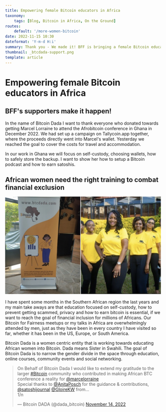 ```yaml
---
title: Empowering female Bitcoin educators in Africa
taxonomy:
    tags: [Blog, Bitcoin in Africa, On the Ground]
routes:
    default: '/more-women-bitcoin'
date: 2022-11-15 10:30
dateformat: 'Y-m-d H:i'
summary: Thank you - We made it! BFF is bringing a female Bitcoin educator to the Afro Bitcoin conference in Ghana. Marcel Lorraine has founded Bitcoin Dada a women centric entity focussed on providing the right education to the African woman.
thumbnail: _btcdada-support.png
template: article
---
```


# Empowering female Bitcoin educators in Africa

## BFF's supporters make it happen!

In the name of Bitcoin Dada I want to thank everyone who donated towards getting Marcel Lorraine to attend the Afrobitcoin conference in Ghana in December 2022. We had set up a campaign on Tallycoin.app together, where the proceeds directly went into Marcel's wallet. Yesterday we reached the goal to cover the costs for travel and accommodation.

In our work in Ghana we will focus on self-custody, choosing wallets, how to safely store the backup. I want to show her how to setup a Bitcoin podcast and how to earn satoshis.

## African women need the right training to combat financial exclusion

![Dada means Sister in Swahili](_btcdada.png)

I have spent some months in the Southern African region the last years and my main take aways are that education focused on self-custody, how to prevent getting scammed, privacy and how to earn bitcoin is essential, if we want to reach the goal of financial inclusion for millions of Africans. Our Bitcoin for Fairness meetups or my talks in Africa are overwhelmingly attended by men, just as they have been in every country I have visited so far, whether it has been in the US, Europe, or South America.

Bitcoin Dada is a women centric entity that is working towards educating African women into Bitcoin. Dada means Sister in Swahili. The goal of Bitcoin Dada is to narrow the gender divide in the space through education, online courses, community events and social networking.

<blockquote class="twitter-tweet"><p lang="en" dir="ltr">On Behalf of Bitcoin Dada I would like to extend my gratitude to the larger <a href="https://twitter.com/hashtag/Bitcoin?src=hash&amp;ref_src=twsrc%5Etfw">#Bitcoin</a> community who contributed in making African BTC conference a reality for <a href="https://twitter.com/marcelorraine?ref_src=twsrc%5Etfw">@marcelorraine</a> <br>Special thanks to <a href="https://twitter.com/AnitaPosch?ref_src=twsrc%5Etfw">@AnitaPosch</a> for the guidance &amp; contributions, <a href="https://twitter.com/SatoshiJournal?ref_src=twsrc%5Etfw">@satoshijournal</a> <a href="https://twitter.com/GloireKW?ref_src=twsrc%5Etfw">@GloireKW</a> from...<br>1/n</p>&mdash; Bitcoin DADA (@dada_bitcoin) <a href="https://twitter.com/dada_bitcoin/status/1592286052336766983?ref_src=twsrc%5Etfw">November 14, 2022</a></blockquote> <script async src="https://platform.twitter.com/widgets.js" charset="utf-8"></script>


